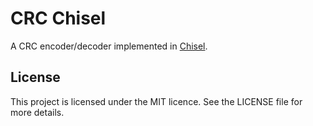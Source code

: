 # CRC Chisel

A CRC encoder/decoder implemented in [Chisel](https://www.chisel-lang.org/).

## License

This project is licensed under the MIT licence. See the LICENSE file for more details.
